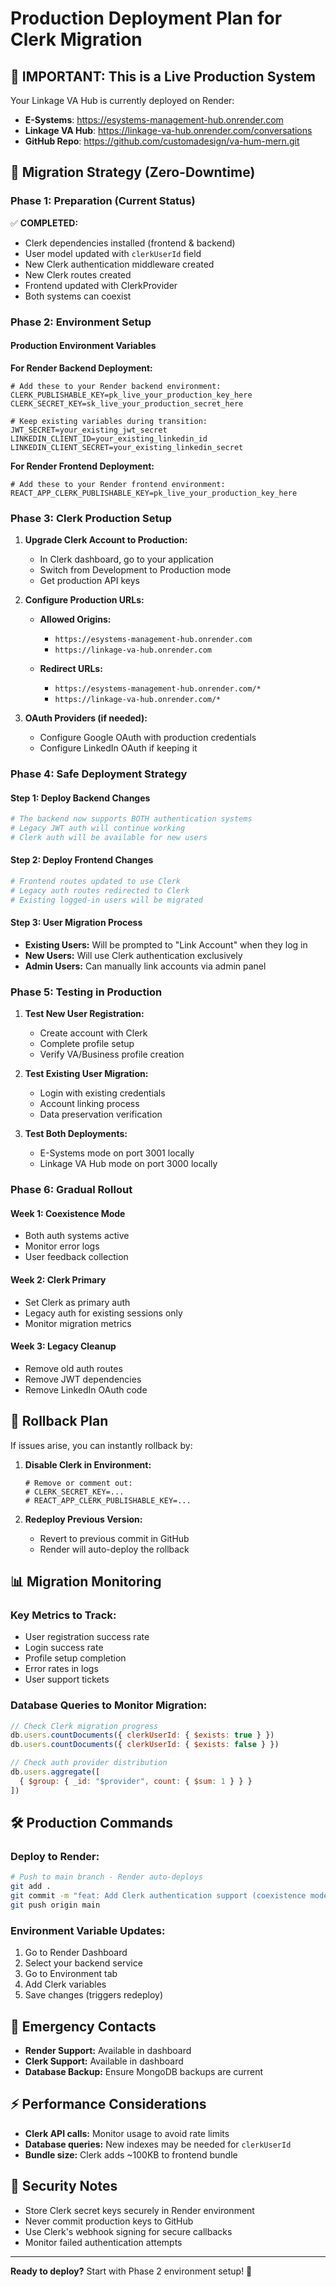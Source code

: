# Production Deployment Plan for Clerk Migration

## 🚨 IMPORTANT: This is a Live Production System

Your Linkage VA Hub is currently deployed on Render:
- **E-Systems**: https://esystems-management-hub.onrender.com 
- **Linkage VA Hub**: https://linkage-va-hub.onrender.com/conversations
- **GitHub Repo**: https://github.com/customadesign/va-hum-mern.git

## 🔄 Migration Strategy (Zero-Downtime)

### Phase 1: Preparation (Current Status)
✅ **COMPLETED:**
- Clerk dependencies installed (frontend & backend)
- User model updated with `clerkUserId` field
- New Clerk authentication middleware created
- New Clerk routes created
- Frontend updated with ClerkProvider
- Both systems can coexist

### Phase 2: Environment Setup

#### Production Environment Variables

**For Render Backend Deployment:**
```env
# Add these to your Render backend environment:
CLERK_PUBLISHABLE_KEY=pk_live_your_production_key_here
CLERK_SECRET_KEY=sk_live_your_production_secret_here

# Keep existing variables during transition:
JWT_SECRET=your_existing_jwt_secret
LINKEDIN_CLIENT_ID=your_existing_linkedin_id
LINKEDIN_CLIENT_SECRET=your_existing_linkedin_secret
```

**For Render Frontend Deployment:**
```env
# Add these to your Render frontend environment:
REACT_APP_CLERK_PUBLISHABLE_KEY=pk_live_your_production_key_here
```

### Phase 3: Clerk Production Setup

1. **Upgrade Clerk Account to Production:**
   - In Clerk dashboard, go to your application
   - Switch from Development to Production mode
   - Get production API keys

2. **Configure Production URLs:**
   - **Allowed Origins:**
     - `https://esystems-management-hub.onrender.com`
     - `https://linkage-va-hub.onrender.com`
   
   - **Redirect URLs:**
     - `https://esystems-management-hub.onrender.com/*`
     - `https://linkage-va-hub.onrender.com/*`

3. **OAuth Providers (if needed):**
   - Configure Google OAuth with production credentials
   - Configure LinkedIn OAuth if keeping it

### Phase 4: Safe Deployment Strategy

#### Step 1: Deploy Backend Changes
```bash
# The backend now supports BOTH authentication systems
# Legacy JWT auth will continue working
# Clerk auth will be available for new users
```

#### Step 2: Deploy Frontend Changes
```bash
# Frontend routes updated to use Clerk
# Legacy auth routes redirected to Clerk
# Existing logged-in users will be migrated
```

#### Step 3: User Migration Process
- **Existing Users:** Will be prompted to "Link Account" when they log in
- **New Users:** Will use Clerk authentication exclusively
- **Admin Users:** Can manually link accounts via admin panel

### Phase 5: Testing in Production

1. **Test New User Registration:**
   - Create account with Clerk
   - Complete profile setup
   - Verify VA/Business profile creation

2. **Test Existing User Migration:**
   - Login with existing credentials
   - Account linking process
   - Data preservation verification

3. **Test Both Deployments:**
   - E-Systems mode on port 3001 locally
   - Linkage VA Hub mode on port 3000 locally

### Phase 6: Gradual Rollout

#### Week 1: Coexistence Mode
- Both auth systems active
- Monitor error logs
- User feedback collection

#### Week 2: Clerk Primary
- Set Clerk as primary auth
- Legacy auth for existing sessions only
- Monitor migration metrics

#### Week 3: Legacy Cleanup
- Remove old auth routes
- Remove JWT dependencies
- Remove LinkedIn OAuth code

## 🔧 Rollback Plan

If issues arise, you can instantly rollback by:

1. **Disable Clerk in Environment:**
   ```env
   # Remove or comment out:
   # CLERK_SECRET_KEY=...
   # REACT_APP_CLERK_PUBLISHABLE_KEY=...
   ```

2. **Redeploy Previous Version:**
   - Revert to previous commit in GitHub
   - Render will auto-deploy the rollback

## 📊 Migration Monitoring

### Key Metrics to Track:
- User registration success rate
- Login success rate  
- Profile setup completion
- Error rates in logs
- User support tickets

### Database Queries to Monitor Migration:
```javascript
// Check Clerk migration progress
db.users.countDocuments({ clerkUserId: { $exists: true } })
db.users.countDocuments({ clerkUserId: { $exists: false } })

// Check auth provider distribution
db.users.aggregate([
  { $group: { _id: "$provider", count: { $sum: 1 } } }
])
```

## 🛠 Production Commands

### Deploy to Render:
```bash
# Push to main branch - Render auto-deploys
git add .
git commit -m "feat: Add Clerk authentication support (coexistence mode)"
git push origin main
```

### Environment Variable Updates:
1. Go to Render Dashboard
2. Select your backend service
3. Go to Environment tab
4. Add Clerk variables
5. Save changes (triggers redeploy)

## 🚨 Emergency Contacts

- **Render Support:** Available in dashboard
- **Clerk Support:** Available in dashboard  
- **Database Backup:** Ensure MongoDB backups are current

## ⚡ Performance Considerations

- **Clerk API calls:** Monitor usage to avoid rate limits
- **Database queries:** New indexes may be needed for `clerkUserId`
- **Bundle size:** Clerk adds ~100KB to frontend bundle

## 🔐 Security Notes

- Store Clerk secret keys securely in Render environment
- Never commit production keys to GitHub
- Use Clerk's webhook signing for secure callbacks
- Monitor failed authentication attempts

---

**Ready to deploy?** Start with Phase 2 environment setup! 🚀